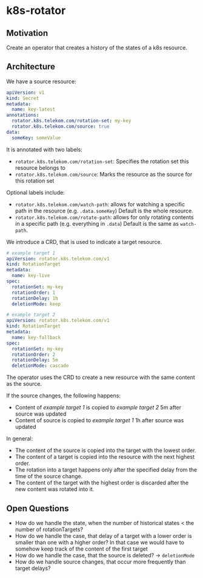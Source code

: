 # k8s-rotator

## Motivation

Create an operator that creates a history of the states of a k8s resource.

## Architecture

We have a source resource:

```yaml
apiVersion: v1
kind: Secret
metadata:
  name: key-latest
annotations:
  rotator.k8s.telekom.com/rotation-set: my-key
  rotator.k8s.telekom.com/source: true
data:
  someKey: someValue

```
It is annotated with two labels:
- `rotator.k8s.telekom.com/rotation-set`: Specifies the rotation set this resource belongs to
- `rotator.k8s.telekom.com/source`: Marks the resource as the source for this rotation set

Optional labels include:
- `rotator.k8s.telekom.com/watch-path`: allows for watching a specific path in the resource (e.g. `.data.someKey`)
  Default is the whole resource.
- `rotator.k8s.telekom.com/rotate-path`: allows for only rotating contents in a specific path (e.g. everything in `.data`)
  Default is the same as `watch-path`.

We introduce a CRD, that is used to indicate a target resource.

```yaml
# example target 1
apiVersion: rotator.k8s.telekom.com/v1
kind: RotationTarget
metadata:
  name: key-live
spec:
  rotationSet: my-key
  rotationOrder: 1
  rotationDelay: 1h
  deletionMode: keep
```

```yaml
# example target 2
apiVersion: rotator.k8s.telekom.com/v1
kind: RotationTarget
metadata:
  name: key-fallback
spec:
  rotationSet: my-key
  rotationOrder: 2
  rotationDelay: 5m
  deletionMode: cascade
```

The operator uses the CRD to create a new resource with the same content as the source.

If the source changes, the following happens:
- Content of *example target 1* is copied to *example target 2* 5m after source was updated
- Content of source is copied to *example target 1* 1h after source was updated

In general:
- The content of the source is copied into the target with the lowest order.
- The content of a target is copied into the resource with the next highest order.
- The rotation into a target happens only after the specified delay from the time of the source change.
- The content of the target with the highest order is discarded after the new content was rotated into it.

## Open Questions

- How do we handle the state, when the number of historical states < the number of rotationTargets?
- How do we handle the case, that delay of a target with a lower order is smaller than one with a higher order?
  In that case we would have to somehow keep track of the content of the first target
- How do we handle the case, that the source is deleted? -> `deletionMode`
- How do we handle source changes, that occur more frequently than target delays?

